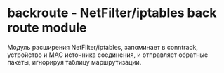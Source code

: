 # backroute - NetFilter/iptables back route module

Модуль расширения NetFilter/iptables, запоминает в conntrack, устройство и MAC источника соединения, и отправляет обратные пакеты, игнорируя таблицу маршрутизации.
